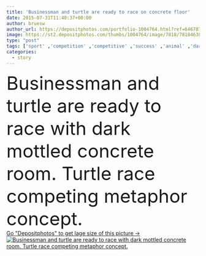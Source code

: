 ```yaml
---
title: 'Businessman and turtle are ready to race on concrete floor'
date: 2015-07-31T11:40:37+00:00
author: bruesw
author_url: https://depositphotos.com/portfolio-1004764.html?ref=64678756
image: https://st2.depositphotos.com/thumbs/1004764/image/7818/78184638/api_thumb_450.jpg?forcejpeg=true
type: "post"
tags: ['sport' ,'competition' ,'competitive' ,'success' ,'animal' ,'dark' ,'line' ,'grunge' ,'race' ,'speed' ,'first' ,'position' ,'time' ,'pose' ,'concept' ,'professional' ,'work' ,'businessman' ,'performance' ,'room' ,'metaphor' ,'fast' ,'rapid' ,'champion' ,'run' ,'steps' ,'concrete' ,'leadership' ,'reptile' ,'begin' ,'start' ,'mottled' ,'win' ,'ready' ,'slow' ,'story' ,'progress' ,'athletic' ,'rabbit' ,'persistence' ,'challenge' ,'effort' ,'tortoise' ,'turtle' ,'marathon' ,'faster' ,'talent' ,'steady' ,'sprint' ,'business man' ]
categories: 
  - story
---
```

<div aling="center">
            <font size="60"> Businessman and turtle are ready to race with dark mottled concrete room. Turtle race competing metaphor concept.</font>   
</div>
<div>
    <a href='https://st2.depositphotos.com/thumbs/1004764/image/7818/78184638/api_thumb_450.jpg?forcejpeg=true?ref=64678756' target=_blank > Go "Depositphotos" to get lage size of this picture ->
        <img href='https://st2.depositphotos.com/thumbs/1004764/image/7818/78184638/api_thumb_450.jpg?forcejpeg=true?ref=64678756' src='https://st2.depositphotos.com/1004764/7818/i/950/depositphotos_78184638-stock-photo-businessman-and-turtle-are-ready.jpg?forcejpeg=true' alt='Businessman and turtle are ready to race with dark mottled concrete room. Turtle race competing metaphor concept.' >
    </a>
</div>
